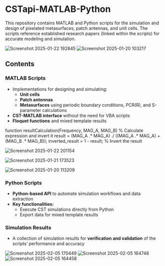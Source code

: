 # CSTapi-MATLAB-Python  
This repository contains MATLAB and Python scripts for the simulation and design of pixelated metasurfaces, patch antennas, and unit cells. The scripts reference established research papers (linked within the scripts) for accurate modeling and simulation.  

![Screenshot 2025-01-22 192845](https://github.com/user-attachments/assets/560517d6-8447-4912-9e7b-455fb4dcbfef)
![Screenshot 2025-01-20 103217](https://github.com/user-attachments/assets/19f7f169-7d8a-4d4c-9ba6-57fcc5b6eb4d)

## Contents  

### MATLAB Scripts  
- Implementations for designing and simulating:  
  - **Unit cells**  
  - **Patch antennas**  
  - **Metasurfaces** using periodic boundary conditions, PCR(R), and S-parameter calculations  
- **CST-MATLAB interface** without the need for VBA scripts  
- **Floquet functions** and mixed template results

function resultCalculation(Frequency, MAG_A, MAG_B)
    % Calculate expression and invert it
    result = (MAG_A .* MAG_A) ./ ((MAG_A .* MAG_A) + (MAG_B .* MAG_B));
    inverted_result = 1 - result; % Invert the result

![Screenshot 2025-01-22 201154](https://github.com/user-attachments/assets/ca1e82a5-56df-49ea-972f-4812fd9643ca)

  
![Screenshot 2025-01-21 173523](https://github.com/user-attachments/assets/2f43c468-bc55-4068-b2ab-3e4c47e75752)


![Screenshot 2025-01-20 113209](https://github.com/user-attachments/assets/f0246ed3-b6b9-4699-a449-119c42369639)

### Python Scripts  
- **Python-based API** to automate simulation workflows and data extraction  
- **Key functionalities:**  
  - Execute CST simulations directly from Python  
  - Export data for mixed template results  

### Simulation Results  
- A collection of simulation results for **verification and validation** of the scripts’ performance and accuracy  


![Screenshot 2025-02-05 170449](https://github.com/user-attachments/assets/d0f69415-283d-4c45-966d-2e661471c2dc)
![Screenshot 2025-02-05 164748](https://github.com/user-attachments/assets/691f82b2-f60a-48a3-9810-3f82cc31b8fe)
![Screenshot 2025-02-05 164458](https://github.com/user-attachments/assets/a1a1c497-521c-40de-97ef-da8f2a5492a4)

